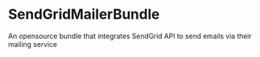 SendGridMailerBundle
====================

An opensource bundle that integrates SendGrid API to send emails via their mailing service
